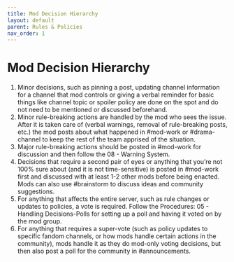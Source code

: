 ```yaml
---
title: Mod Decision Hierarchy
layout: default
parent: Rules & Policies
nav_order: 1
---
```


# Mod Decision Hierarchy

1. Minor decisions, such as pinning a post, updating channel information for a channel that mod controls or giving a verbal reminder for basic things like channel topic or spoiler policy are done on the spot and do not need to be mentioned or discussed beforehand.
2. Minor rule-breaking actions are handled by the mod who sees the issue. After it is taken care of (verbal warnings, removal of rule-breaking posts, etc.) the mod posts about what happened in #mod-work or #drama-channel to keep the rest of the team apprised of the situation.
3. Major rule-breaking actions should be posted in #mod-work for discussion and then follow the 08 - Warning System.
4. Decisions that require a second pair of eyes or anything that you’re not 100% sure about (and it is not time-sensitive) is posted in #mod-work first and discussed with at least 1-2 other mods before being enacted. Mods can also use #brainstorm to discuss ideas and community suggestions.
5. For anything that affects the entire server, such as rule changes or updates to policies, a vote is required. Follow the Procedures: 05 - Handling Decisions-Polls for setting up a poll and having it voted on by the mod group.
6. For anything that requires a super-vote (such as policy updates to specific fandom channels, or how mods handle certain actions in the community), mods handle it as they do mod-only voting decisions, but then also post a poll for the community in #announcements.
